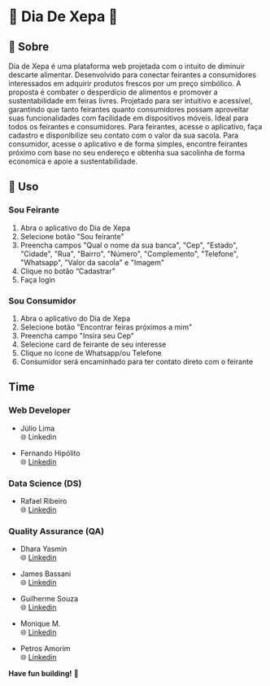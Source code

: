 # :seedling: Dia De Xepa :grapes:

## :banana: Sobre
Dia de Xepa é uma plataforma web projetada com o intuito de diminuir descarte alimentar. Desenvolvido para conectar feirantes a consumidores interessados em adquirir produtos frescos por um preço simbólico. A proposta é combater o desperdício de alimentos e promover a sustentabilidade em feiras livres. Projetado para ser intuitivo e acessível, garantindo que tanto feirantes quanto consumidores possam aproveitar suas funcionalidades com facilidade em dispositivos móveis. Ideal para todos os feirantes e consumidores. Para feirantes, acesse o aplicativo, faça cadastro e disponibilize seu contato com o valor da sua sacola. Para consumidor, acesse o aplicativo e de forma simples, encontre feirantes próximo com base no seu endereço e obtenha sua sacolinha de forma economica e apoie a sustentabilidade. 


<!--
## Experimente

![Firefox_Screenshot_2024-01-19T14-00-50 888Z](https://github.com/Hackathon-Luck-or-Misfortune/.github/assets/79286388/581db4c3-416d-4aae-9f5b-9f273da27670)

**ou**

**link:** https://probasorte.vercel.app
-->

## :strawberry: Uso
### Sou Feirante
1. Abra o aplicativo do Dia de Xepa
2. Selecione botão "Sou feirante"
3. Preencha campos "Qual o nome da sua banca", "Cep", "Estado", "Cidade", "Rua", "Bairro", "Número", "Complemento", "Telefone", "Whatsapp", "Valor da sacola" e "Imagem"
4. Clique no botão “Cadastrar”
5. Faça login

<!--
  <p align=center>
    <image width="150" heigth="70" src='https://github.com/Hackaton-4/Assets_dia_xepa/blob/master/tela_inicial.png'>
    <image width="145" heigth="70" src='https://github.com/Hackaton-4/Assets_dia_xepa/blob/master/cadastro_ferirante1.png'>
    <image width="150" heigth="70" src='https://github.com/Hackaton-4/Assets_dia_xepa/blob/master/cadastro_ferirante2.png'>
    <image width="150" heigth="70" src='https://github.com/Hackaton-4/Assets_dia_xepa/blob/master/tela_login.png'>
  </p>
  -->

### Sou Consumidor
1. Abra o aplicativo do Dia de Xepa
2. Selecione botão "Encontrar feiras próximos a mim"
3. Preencha campo "Insira seu Cep"
4. Selecione card de feirante de seu interesse
5. Clique no ícone de Whatsapp/ou Telefone
6. Consumidor será encaminhado para ter contato direto com o feirante
<!--
   <p align=center>
    <image width="150" heigth="70" src='https://github.com/Hackaton-4/Assets_dia_xepa/blob/master/tela_inicial.png'>
    <image width="148" heigth="70" src='https://github.com/Hackaton-4/Assets_dia_xepa/blob/master/insira_cep.png'>
  </p>
   -->
## Time

### Web Developer
 
- Júlio Lima  <br> 
:globe_with_meridians:  Linkedin

- Fernando Hipólito <br> 
:globe_with_meridians: [Linkedin ](https://www.linkedin.com/in/fernando-hip%C3%B3lito/)
  

### Data Science (DS)

- Rafael Ribeiro  
:globe_with_meridians: [Linkedin](https://www.linkedin.com/in/gabriel-oliveira-03891016b/) 



### Quality Assurance (QA)

- Dhara Yasmin <br>
:globe_with_meridians: [Linkedin](https://www.linkedin.com/in/dharayasmim/)


- James Bassani <br> 
  :globe_with_meridians: [Linkedin](https://www.linkedin.com/in/jheimys/) 


- Guilherme Souza <br> 
 :globe_with_meridians: [Linkedin](https://www.linkedin.com/in/guilherme-souza-5571b425a/)

- Monique M.  <br> 
 :globe_with_meridians: [Linkedin](https://www.linkedin.com/in/m0n1q) 

- Petros Amorim <br> 
  :globe_with_meridians: [Linkedin](https://www.linkedin.com/in/petros-amorim-1479bb2ba)
  
**Have fun building!** 🚀
